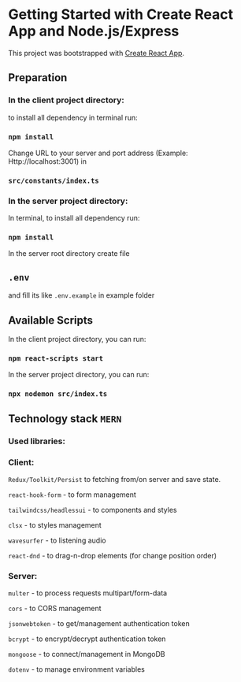 # Getting Started with Create React App and Node.js/Express

This project was bootstrapped with [Create React App](https://github.com/facebook/create-react-app).

## Preparation

### In the client project directory: 
to install all dependency in terminal run:
### `npm install` 
Change URL to your server and port address (Example: Http://localhost:3001) in
### `src/constants/index.ts`

### In the server project directory:

In terminal, to install all dependency run: 
### `npm install` 

In the server root directory create file
## `.env` 
 and fill its like `.env.example` in example folder

## Available Scripts
In the client project directory, you can run:

### `npm react-scripts start`

In the server project directory, you can run:

### `npx nodemon src/index.ts`

## Technology stack `MERN` 
### Used libraries:
### Client:

`Redux/Toolkit/Persist` to fetching from/on server and save state.

`react-hook-form` - to form management

`tailwindcss/headlessui` - to components and styles

`clsx` - to styles management 

`wavesurfer` - to listening audio

`react-dnd` - to drag-n-drop elements (for change position order)

### Server: 

`multer` - to process requests multipart/form-data

`cors` - to CORS management

`jsonwebtoken` - to get/management authentication token

`bcrypt` - to encrypt/decrypt authentication token

`mongoose` - to connect/management in MongoDB

`dotenv` - to manage environment variables






